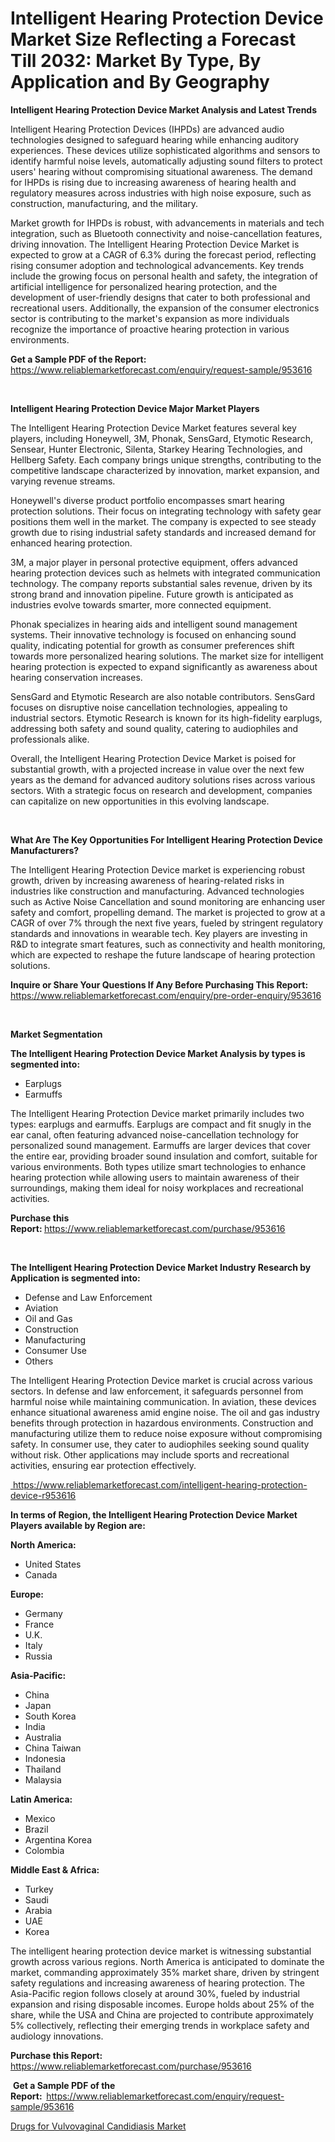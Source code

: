 <p><h1>Intelligent Hearing Protection Device Market Size Reflecting a Forecast Till 2032: Market By Type, By Application and By Geography</h1></p><p><strong>Intelligent Hearing Protection Device Market Analysis and Latest Trends</strong></p>
<p><p>Intelligent Hearing Protection Devices (IHPDs) are advanced audio technologies designed to safeguard hearing while enhancing auditory experiences. These devices utilize sophisticated algorithms and sensors to identify harmful noise levels, automatically adjusting sound filters to protect users' hearing without compromising situational awareness. The demand for IHPDs is rising due to increasing awareness of hearing health and regulatory measures across industries with high noise exposure, such as construction, manufacturing, and the military.</p><p>Market growth for IHPDs is robust, with advancements in materials and tech integration, such as Bluetooth connectivity and noise-cancellation features, driving innovation. The Intelligent Hearing Protection Device Market is expected to grow at a CAGR of 6.3% during the forecast period, reflecting rising consumer adoption and technological advancements. Key trends include the growing focus on personal health and safety, the integration of artificial intelligence for personalized hearing protection, and the development of user-friendly designs that cater to both professional and recreational users. Additionally, the expansion of the consumer electronics sector is contributing to the market's expansion as more individuals recognize the importance of proactive hearing protection in various environments.</p></p>
<p><strong>Get a Sample PDF of the Report:&nbsp;</strong> <a href="https://www.reliablemarketforecast.com/enquiry/request-sample/953616?utm_campaign=2479&utm_medium=2&utm_source=Github&utm_content=ia&utm_term=07032025&utm_id=intelligent-hearing-protection-device">https://www.reliablemarketforecast.com/enquiry/request-sample/953616</a></p>
<p>&nbsp;</p>
<p><strong>Intelligent Hearing Protection Device Major Market Players</strong></p>
<p><p>The Intelligent Hearing Protection Device Market features several key players, including Honeywell, 3M, Phonak, SensGard, Etymotic Research, Sensear, Hunter Electronic, Silenta, Starkey Hearing Technologies, and Hellberg Safety. Each company brings unique strengths, contributing to the competitive landscape characterized by innovation, market expansion, and varying revenue streams.</p><p>Honeywell's diverse product portfolio encompasses smart hearing protection solutions. Their focus on integrating technology with safety gear positions them well in the market. The company is expected to see steady growth due to rising industrial safety standards and increased demand for enhanced hearing protection.</p><p>3M, a major player in personal protective equipment, offers advanced hearing protection devices such as helmets with integrated communication technology. The company reports substantial sales revenue, driven by its strong brand and innovation pipeline. Future growth is anticipated as industries evolve towards smarter, more connected equipment.</p><p>Phonak specializes in hearing aids and intelligent sound management systems. Their innovative technology is focused on enhancing sound quality, indicating potential for growth as consumer preferences shift towards more personalized hearing solutions. The market size for intelligent hearing protection is expected to expand significantly as awareness about hearing conservation increases.</p><p>SensGard and Etymotic Research are also notable contributors. SensGard focuses on disruptive noise cancellation technologies, appealing to industrial sectors. Etymotic Research is known for its high-fidelity earplugs, addressing both safety and sound quality, catering to audiophiles and professionals alike.</p><p>Overall, the Intelligent Hearing Protection Device Market is poised for substantial growth, with a projected increase in value over the next few years as the demand for advanced auditory solutions rises across various sectors. With a strategic focus on research and development, companies can capitalize on new opportunities in this evolving landscape.</p></p>
<p>&nbsp;</p>
<p><strong>What Are The Key Opportunities For Intelligent Hearing Protection Device Manufacturers?</strong></p>
<p><p>The Intelligent Hearing Protection Device market is experiencing robust growth, driven by increasing awareness of hearing-related risks in industries like construction and manufacturing. Advanced technologies such as Active Noise Cancellation and sound monitoring are enhancing user safety and comfort, propelling demand. The market is projected to grow at a CAGR of over 7% through the next five years, fueled by stringent regulatory standards and innovations in wearable tech. Key players are investing in R&D to integrate smart features, such as connectivity and health monitoring, which are expected to reshape the future landscape of hearing protection solutions.</p></p>
<p><strong>Inquire or Share Your Questions If Any Before Purchasing This Report:</strong> <a href="https://www.reliablemarketforecast.com/enquiry/pre-order-enquiry/953616?utm_campaign=2479&utm_medium=2&utm_source=Github&utm_content=ia&utm_term=07032025&utm_id=intelligent-hearing-protection-device">https://www.reliablemarketforecast.com/enquiry/pre-order-enquiry/953616</a></p>
<p>&nbsp;</p>
<p><strong>Market Segmentation</strong></p>
<p><strong>The Intelligent Hearing Protection Device Market Analysis by types is segmented into:</strong></p>
<p><ul><li>Earplugs</li><li>Earmuffs</li></ul></p>
<p><p>The Intelligent Hearing Protection Device market primarily includes two types: earplugs and earmuffs. Earplugs are compact and fit snugly in the ear canal, often featuring advanced noise-cancellation technology for personalized sound management. Earmuffs are larger devices that cover the entire ear, providing broader sound insulation and comfort, suitable for various environments. Both types utilize smart technologies to enhance hearing protection while allowing users to maintain awareness of their surroundings, making them ideal for noisy workplaces and recreational activities.</p></p>
<p><strong>Purchase this Report:&nbsp;</strong><a href="https://www.reliablemarketforecast.com/purchase/953616?utm_campaign=2479&utm_medium=2&utm_source=Github&utm_content=ia&utm_term=07032025&utm_id=intelligent-hearing-protection-device">https://www.reliablemarketforecast.com/purchase/953616</a></p>
<p>&nbsp;</p>
<p><strong>The Intelligent Hearing Protection Device Market Industry Research by Application is segmented into:</strong></p>
<p><ul><li>Defense and Law Enforcement</li><li>Aviation</li><li>Oil and Gas</li><li>Construction</li><li>Manufacturing</li><li>Consumer Use</li><li>Others</li></ul></p>
<p><p>The Intelligent Hearing Protection Device market is crucial across various sectors. In defense and law enforcement, it safeguards personnel from harmful noise while maintaining communication. In aviation, these devices enhance situational awareness amid engine noise. The oil and gas industry benefits through protection in hazardous environments. Construction and manufacturing utilize them to reduce noise exposure without compromising safety. In consumer use, they cater to audiophiles seeking sound quality without risk. Other applications may include sports and recreational activities, ensuring ear protection effectively.</p></p>
<p><a href="https://www.reliablemarketforecast.com/intelligent-hearing-protection-device-r953616?utm_campaign=2479&utm_medium=2&utm_source=Github&utm_content=ia&utm_term=07032025&utm_id=intelligent-hearing-protection-device">&nbsp;https://www.reliablemarketforecast.com/intelligent-hearing-protection-device-r953616</a></p>
<p><strong>In terms of Region, the Intelligent Hearing Protection Device Market Players available by Region are:</strong></p>
<p>
    <p> <strong> North America: </strong>
        <ul>
            <li>United States</li>
            <li>Canada</li>
        </ul>
        </p> 
    <p> <strong> Europe: </strong>
        <ul>
            <li>Germany</li>
            <li>France</li>
            <li>U.K.</li>
            <li>Italy</li>
            <li>Russia</li>
        </ul>
        </p> 
    <p> <strong> Asia-Pacific: </strong>
        <ul>
            <li>China</li>
            <li>Japan</li>
            <li>South Korea</li>
            <li>India</li>
            <li>Australia</li>
            <li>China Taiwan</li>
            <li>Indonesia</li>
            <li>Thailand</li>
            <li>Malaysia</li>
        </ul>
        </p> 
    <p> <strong> Latin America: </strong>
        <ul>
            <li>Mexico</li>
            <li>Brazil</li>
            <li>Argentina Korea</li>
            <li>Colombia</li>
        </ul>
        </p> 
    <p> <strong> Middle East & Africa: </strong>
        <ul>
            <li>Turkey</li>
            <li>Saudi</li>
            <li>Arabia</li>
            <li>UAE</li>
            <li>Korea</li>
        </ul>
    </p>
    </p>
<p><p>The intelligent hearing protection device market is witnessing substantial growth across various regions. North America is anticipated to dominate the market, commanding approximately 35% market share, driven by stringent safety regulations and increasing awareness of hearing protection. The Asia-Pacific region follows closely at around 30%, fueled by industrial expansion and rising disposable incomes. Europe holds about 25% of the share, while the USA and China are projected to contribute approximately 5% collectively, reflecting their emerging trends in workplace safety and audiology innovations.</p></p>
<p><strong>Purchase this Report: </strong><a href="https://www.reliablemarketforecast.com/purchase/953616?utm_campaign=2479&utm_medium=2&utm_source=Github&utm_content=ia&utm_term=07032025&utm_id=intelligent-hearing-protection-device">https://www.reliablemarketforecast.com/purchase/953616</a></p>
<p>&nbsp;<strong>Get a Sample PDF of the Report:&nbsp;&nbsp;</strong><a href="https://www.reliablemarketforecast.com/enquiry/request-sample/953616?utm_campaign=2479&utm_medium=2&utm_source=Github&utm_content=ia&utm_term=07032025&utm_id=intelligent-hearing-protection-device">https://www.reliablemarketforecast.com/enquiry/request-sample/953616</a></p>
<p><strong></strong></p>
<p><p><a href="https://github.com/lizamflotow/Market-Research-Report-List-1/blob/main/drugs-for-vulvovaginal-candidiasis-market.md?utm_campaign=2479&utm_medium=2&utm_source=Github&utm_content=ia&utm_term=07032025&utm_id=intelligent-hearing-protection-device">Drugs for Vulvovaginal Candidiasis Market</a></p></p>